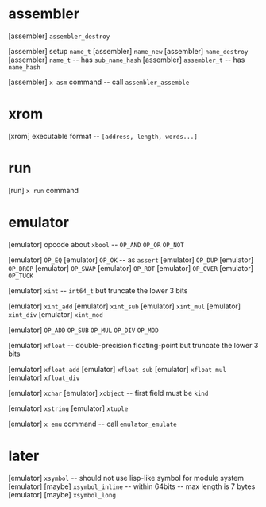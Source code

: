# assembler

[assembler] `assembler_destroy`

[assembler] setup `name_t`
[assembler] `name_new`
[assembler] `name_destroy`
[assembler] `name_t` -- has `sub_name_hash`
[assembler] `assembler_t` -- has `name_hash`

[assembler] `x asm` command -- call `assembler_assemble`

# xrom

[xrom] executable format -- `[address, length, words...]`

# run

[run] `x run` command

# emulator

[emulator] opcode about `xbool` -- `OP_AND` `OP_OR` `OP_NOT`

[emulator] `OP_EQ`
[emulator] `OP_OK` -- as `assert`
[emulator] `OP_DUP`
[emulator] `OP_DROP`
[emulator] `OP_SWAP`
[emulator] `OP_ROT`
[emulator] `OP_OVER`
[emulator] `OP_TUCK`

[emulator] `xint` -- `int64_t` but truncate the lower 3 bits

[emulator] `xint_add`
[emulator] `xint_sub`
[emulator] `xint_mul`
[emulator] `xint_div`
[emulator] `xint_mod`

[emulator] `OP_ADD` `OP_SUB` `OP_MUL` `OP_DIV` `OP_MOD`

[emulator] `xfloat` -- double-precision floating-point but truncate the lower 3 bits

[emulator] `xfloat_add`
[emulator] `xfloat_sub`
[emulator] `xfloat_mul`
[emulator] `xfloat_div`

[emulator] `xchar`
[emulator] `xobject` -- first field must be `kind`

[emulator] `xstring`
[emulator] `xtuple`

[emulator] `x emu` command -- call `emulator_emulate`

# later

[emulator] `xsymbol` -- should not use lisp-like symbol for module system
[emulator] [maybe] `xsymbol_inline` -- within 64bits -- max length is 7 bytes
[emulator] [maybe] `xsymbol_long`
